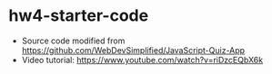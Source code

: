 # hw4-starter-code
* Source code modified from https://github.com/WebDevSimplified/JavaScript-Quiz-App
* Video tutorial: https://www.youtube.com/watch?v=riDzcEQbX6k
